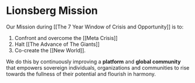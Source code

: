 # Lionsberg Mission

Our Mission during [[The 7 Year Window of Crisis and Opportunity]] is to:  

1. Confront and overcome the [[Meta Crisis]] 
2. Halt [[The Advance of The Giants]] 
3. Co-create the [[New World]]. 

We do this by continuously improving a **platform** and **global community** that empowers sovereign individuals, organizations and communities to rise towards the fullness of their potential and flourish in harmony.